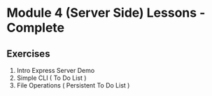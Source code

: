 # Module 4 (Server Side) Lessons - Complete

## Exercises

1. Intro Express Server Demo
1. Simple CLI ( To Do List )
1. File Operations ( Persistent To Do List )

